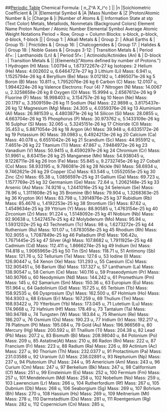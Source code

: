 ##[Periodic Table](http://i.imgur.com/SwtbRwz.png)
	Chemical Formula:  \[ n_Z^A X_i^c \]
		||
		|n	|Soichiometric Coefficient	&
		|X	|Elemental Symbol			&
		|A	|Mass Number				&
		|Z	|Proton/Atomic Number		&
		|c	|Charge						&
		|i	|Number of Atoms			&
		||
	Information
		State at stp (Text Color)
		Metals, Metalloids, Nonmetals (Background Colors)
		Element Name
		Proton Number / Atomic Number
		Elemental Symbol
		Average Atomic Weight
	Notations
		Period = Row, Group = Column
		Blocks: s-block, p-block, d-block, f-block
		||
		| Group 1:		| Alkali Metals				&
		| Group 2:		| Alkali Earths				&
		| Group 15:		| Pnictides					&
		| Group 16:		| Chalcogenides				&
		| Group 17:		| Halides					&
		| Group 18:		| Noble Gases				&
		| Groups 3-12:	| Transition Metals			&
		| Period 4f+:	| Lanthanoids (Ln)			&
		| Period 5f+:	| Actinoids/Actinides (An)	&
		| D-block :		| Transition Metals			&
		||
[Elements]("Atoms defined by number of Protons.")
	1 Hydrogen (H)
		Mass: 1.00794 u, 1.67372267e-27 kg
		Isotopes:
	2 Helium (He)
		Mass: 4.002602 u, 6.6464727e-27 kg
	3 Lithium (Li)
		Mass: 6.941 u, 1.1525794e-26 kg
	4 Beryllium (Be)
		Mass: 9.012182 u, 1.4965071e-26 kg
	5 Boron (B)
		Mass: 10.811 u, 1.7952076e-26 kg
	6 Carbon (C)
		Mass: 12.0107 u, 1.9944224e-26 kg
		Valence Electrons: Four (4)
	7 Nitrogen (N)
		Mass: 14.0067 u, 2.3258658e-26 kg
	8 Oxygen (O)
		Mass: 15.9994 u, 2.6567612e-26 kg
	9 Fluorine (F)
		Mass: 18.998403 u, 3.154757e-26 kg
	10 Neon (Ne)
		Mass: 20.1797 u, 3.3509159e-26 kg
	11 Sodium (Na)
		Mass: 22.9898 u, 3.8175437e-26 kg
	12 Magnesium (Mg)
		Mass: 24.305 u, 4.0359376e-26 kg
	13 Aluminium (Al)
		Mass: 26.981539 u, 4.4803871e-26 kg
	14 Silicon (Si)
		Mass: 28.0855 u, 4.663704e-26 kg
	15 Phosphorus (P)
		Mass: 30.973762 u, 5.1433109e-26 kg
	16 Sulphur (S)
		Mass: 32.065 u, 5.3245151e-26 kg
	17 Chloride (Cl)
		Mass: 35.453 u, 5.8871054e-26 kg
	18 Argon (Ar)
		Mass: 39.948 u, 6.6335172e-26 kg
	19 Potassium (K)
		Mass: 39.0983 u, 6.4924213e-26 kg
	20 Calcium (Ca)
		Mass: 40.078 u, 6.6551042e-26 kg
	21 Scandium (Sc)
		Mass: 44.955912 u, 7.4651e-26 kg
	22 Titanium (Ti)
		Mass: 47.867 u, 7.9484972e-26 kg
	23 Vanadium (V)
		Mass: 50.9415 u, 8.4590297e-26 kg
	24 Chromium (Cr)
		Mass: 51.9961 u, 8.63415e-26 kg
	25 Manganese (Mn)
		Mass: 54.938045 u, 9.1226711e-26 kg
	26 Iron (Fe)
		Mass: 55.845 u, 9.2732745e-26 kg
	27 Cobalt (Co)
		Mass: 58.933195 u, 9.786081e-26 kg
	28 Nickle (Ni)
		Mass: 58.6934 u, 9.7462621e-26 kg
	29 Copper (Cu)
		Mass: 63.546 u, 1.0552055e-25 kg
	30 Zinc (Zn)
		Mass: 65.38 u, 1.0856597e-25 kg 
	31 Gallium (Ga)
		Mass: 69.723 u, 1.1577769e-25 kg
	32 Germanium (Ge)
		Mass: 72.64 u, 1.2062148e-25 kg
	33 Arsenic (As)
		Mass: 74.9216 u, 1.2441016e-25 kg
	34 Selenium (Se)
		Mass: 78.96 u, 1.3111608e-25 kg
	35 Bromine (Br)
		Mass: 79.904 u, 1.3268363e-25 kg
	36 Krypton (Kr)
		Mass: 83.798 u, 1.3914976e-25 kg
	37 Rubidium (Rb)
		Mass: 85.4678 u,	1.4192253e-25 kg
	38 Strontium (Sr)
		Mass: 87.62 u, 1.4549634e-25 kg
	39 Yttrium (Y)
		Mass: 88.90585 u, 1.4763154e-25 kg
	40 Zirconium (Zr)
		Mass: 91.224 u, 1.5148092e-25 kg
	41 Niobium (Nb)
		Mass: 92.90638 u, 1.5427457e-25 kg
	42 Molybdenum (Mo)
		Mass: 95.94 u, 1.5931202e-25 kg
	43 Technetium (Tc)
		Mass: 98 u, 1.6273272e-25 kg
	44 Ruthenium (Ru)
		Mass: 101.07 u, 1.6783058e-25 kg
	45 Rhodium (Rh)
		Mass: 102.9055 u, 1.7087849e-25 kg
	46 Palladium (Pd)
		Mass: 106.42u, 1.7671445e-25 kg
	47 Silver (Ag)
		Mass: 107.8682 u, 1.7911925e-25 kg
	48 Cadmium (Cd)
		Mass: 112.411 u, 1.8666274e-25 kg
	49 Indium (In)
		Mass: 114.818 u, 1.9065965e-25 kg
	50 Tin (Sn)
		Mass: 118.71 u,
	51 Antimony (Sb)
		Mass: 121.76 u,
	52 Tellurium (Te)
		Mass: 127.6 u,
	53 Iodine (I)
		Mass: 126.90447 u,
	54 Xenon (Xe)
		Mass: 131.293 u,
	55 Caesium (Cs)
		Mass: 132.905451 u,
	56 Barium (Ba)
		Mass: 137.327 u, 
	57 Lanthanum (La)
		Mass: 138.90547 u,
	58 Cerium (Ce)
		Mass: 140.116 u,
	59 Praseodymium (Pr)
		Mass: 140.90766 u,
	60 Neodymium (Nd)
		Mass: 144.242 u,
	61 Promethium (Pm)
		Mass: 145 u,
	62 Samarium (Sm)
		Mass: 150.36 u,
	63 Europium (Eu)
		Mass: 151.964 u,
	64 Gadolinium (Gd)
		Mass: 157.25 u,
	65 Terbium (Tb)
		Mass: 158.92535 u,
	66 Dysprosium (Dy)
		Mass: 162.500 u,
	67 Holmium (Ho)
		Mass: 164.9303 u,
	68 Erbium (Er)
		Mass: 167.259 u,
	69 Thulium (Tm)
		Mass: 168.93422 u,
	70 Ytterbium (Yb)
		Mass: 173.045 u,
	71 Lutetium (Lu)
		Mass: 174.9668 u,
	72 Hafnium (Hf)
		Mass: 178.49 u,
	73 Tantalum (Ta)
		Mass: 180.94788 u,
	74 Tungsten (W)
		Mass: 183.84 u,
	75 Rhenium (Re)
		Mass: 186.207 u,
	76 Osmium (Os)
		Mass: 190.23 u,
	77 Iridium (Ir)
		Mass: 192.217 u,
	78 Platinum (Pt)
		Mass: 195.084 u,
	79 Gold (Au)
		Mass: 196.966569 u,
	80 Mercury (Hg)
		Mass: 200.592 u,
	81 Thallium (Tl)
		Mass: 204.38 u,
	82 Lead (Pb)
		Mass: 207.2 u,
	83 Bismuth (Bi)
		Mass: 208.98040 u,
	84 Polonium (Po)
		Mass: 209 u,
	85 Astatine(At)
		Mass: 210 u,
	86 Radon (Rn)
		Mass: 222 u,
	87 Francium (Fr)
		Mass: 223 u,
	88 Radium (Ra)
		Mass: 226 u,
	89 Actinium (Ac)
		Mass: 227 u,
	90 Thorium (Th)
		Mass: 232.0377 u,
	91 Protactinium (Pa)
		Mass: 231.03588 u,
	92 Uranium (U)
		Mass: 238.02891 u,
	93 Neptunium (Np)
		Mass: 237 u,
	94 Plutonium (Pu)
		Mass: 244 u,
	95 Americium (Am)
		Mass: 243 u,
	96 Curium (Cm)
		Mass: 247 u,
	97 Berkelium (Bk)
		Mass: 247 u,
	98 Californium (Cf)
		Mass: 251 u,
	99 Einsteinium (Es)
		Mass: 252 u,
	100 Fermium (Fm)
		Mass: 257 u,
	101 Mendelevium (Md)
		Mass: 258 u,
	102 Nobelium (No)
		Mass: 259 u,
	103 Lawrencium (Lr)
		Mass: 266 u,
	104 Rutherfordium (Rf)
		Mass: 267 u,
	105 Dubnium (Db)
		Mass: 268 u,
	106 Seaborgium (Sg)
		Mass: 269 u,
	107 Bohrium (Bh)
		Mass: 270 u,
	108 Hassium (Hs)
		Mass: 269 u,
	109 Meitnerium (Mt)
		Mass: 278 u,
	110 Darmstadtium (Ds)
		Mass: 281 u,
	111 Roentgenium (Rg)
		Mass: 282 u,
	112 Copernicium (Cn)
		Mass: 285 u,